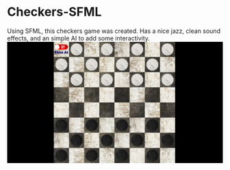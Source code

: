 # Checkers-SFML
Using SFML, this checkers game was created. Has a nice jazz, clean sound effects, and an simple AI to add some interactivity.
![](https://github.com/germaneagle0/Checkers-SFML/blob/main/example.gif)
